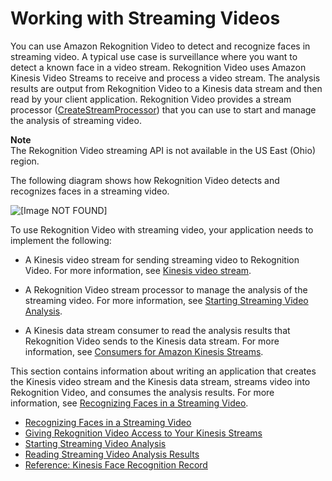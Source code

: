 # Working with Streaming Videos<a name="streaming-video"></a>

You can use Amazon Rekognition Video to detect and recognize faces in streaming video\. A typical use case is surveillance where you want to detect a known face in a video stream\. Rekognition Video uses Amazon Kinesis Video Streams to receive and process a video stream\. The analysis results are output from Rekognition Video to a Kinesis data stream and then read by your client application\. Rekognition Video provides a stream processor \([CreateStreamProcessor](API_CreateStreamProcessor.md)\) that you can use to start and manage the analysis of streaming video\.

**Note**  
The Rekognition Video streaming API is not available in the US East \(Ohio\) region\.

The following diagram shows how Rekognition Video detects and recognizes faces in a streaming video\.

![\[Image NOT FOUND\]](http://docs.aws.amazon.com/rekognition/latest/dg/images/VideoRekognitionStream.png)

To use Rekognition Video with streaming video, your application needs to implement the following:

+ A Kinesis video stream for sending streaming video to Rekognition Video\. For more information, see [Kinesis video stream](http://docs.aws.amazon.com/kinesisvideostreams/latest/dg/what-is-kinesis-video.html)\. 

+ A Rekognition Video stream processor to manage the analysis of the streaming video\. For more information, see [Starting Streaming Video Analysis](streaming-video-starting-analysis.md)\.

+ A Kinesis data stream consumer to read the analysis results that Rekognition Video sends to the Kinesis data stream\. For more information, see [Consumers for Amazon Kinesis Streams](http://docs.aws.amazon.com/streams/latest/dev/amazon-kinesis-consumers.html)\. 

This section contains information about writing an application that creates the Kinesis video stream and the Kinesis data stream, streams video into Rekognition Video, and consumes the analysis results\. For more information, see [Recognizing Faces in a Streaming Video](recognize-faces-in-a-video-stream.md)\.


+ [Recognizing Faces in a Streaming Video](recognize-faces-in-a-video-stream.md)
+ [Giving Rekognition Video Access to Your Kinesis Streams](api-streaming-video-roles.md)
+ [Starting Streaming Video Analysis](streaming-video-starting-analysis.md)
+ [Reading Streaming Video Analysis Results](streaming-video-kinesis-output.md)
+ [Reference: Kinesis Face Recognition Record](streaming-video-kinesis-output-reference.md)